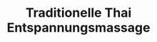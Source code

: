 ---
title: "Traditionelle Thai Entspannungsmassage"
url: /bonn/traditionelle-thai-entspannungsmassage/
shop: Massage
---